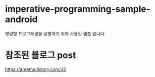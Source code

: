 # imperative-programming-sample-android
명령형 프로그래밍을 설명하기 위해 사용된 샘플 입니다.

# 참조된 블로그 post
https://areema.tistory.com/32

